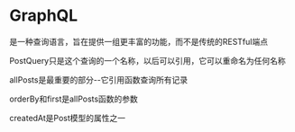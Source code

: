 # GraphQL

是一种查询语言，旨在提供一组更丰富的功能，而不是传统的RESTful端点

PostQuery只是这个查询的一个名称，以后可以引用，它可以重命名为任何名称

allPosts是最重要的部分--它引用函数查询所有记录

orderBy和first是allPosts函数的参数

createdAt是Post模型的属性之一